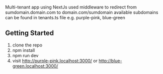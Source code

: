 Multi-tenant app using NextJs
used middleware to redirect from sumdomain.domain.com to domain.com/sumdomain
available subdomains can be found in tenants.ts file e.g. purple-pink, blue-green 

## Getting Started
1. clone the repo
2. npm install
3. npm run dev
4. visit http://purple-pink.localhost:3000/ or http://blue-green.localhost:3000/
